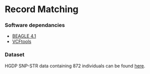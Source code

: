# Record Matching


### Software dependancies
* [BEAGLE 4.1](https://faculty.washington.edu/browning/beagle/b4_1.html) 
* [VCFtools](https://vcftools.github.io/index.html)

### Dataset
HGDP SNP-STR data containing 872 individuals can be found [here](https://rosenberglab.stanford.edu/data/edgeEtAl2017/unphased_all_vcf.zip).

